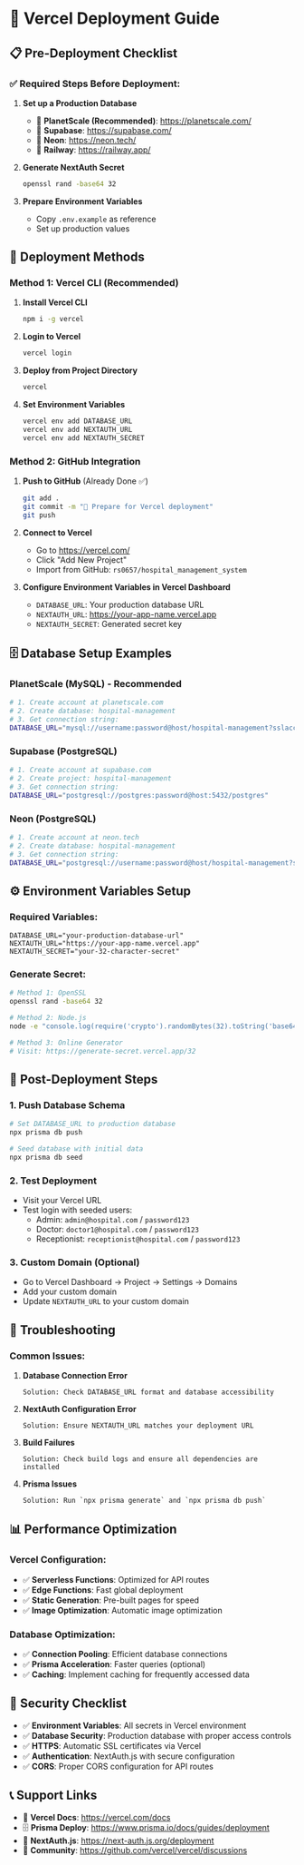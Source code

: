 # 🚀 Vercel Deployment Guide

## 📋 Pre-Deployment Checklist

### ✅ **Required Steps Before Deployment:**

1. **Set up a Production Database**
   - 🔗 **PlanetScale (Recommended)**: https://planetscale.com/
   - 🔗 **Supabase**: https://supabase.com/
   - 🔗 **Neon**: https://neon.tech/
   - 🔗 **Railway**: https://railway.app/

2. **Generate NextAuth Secret**
   ```bash
   openssl rand -base64 32
   ```

3. **Prepare Environment Variables**
   - Copy `.env.example` as reference
   - Set up production values

## 🔧 **Deployment Methods**

### **Method 1: Vercel CLI (Recommended)**

1. **Install Vercel CLI**
   ```bash
   npm i -g vercel
   ```

2. **Login to Vercel**
   ```bash
   vercel login
   ```

3. **Deploy from Project Directory**
   ```bash
   vercel
   ```

4. **Set Environment Variables**
   ```bash
   vercel env add DATABASE_URL
   vercel env add NEXTAUTH_URL
   vercel env add NEXTAUTH_SECRET
   ```

### **Method 2: GitHub Integration**

1. **Push to GitHub** (Already Done ✅)
   ```bash
   git add .
   git commit -m "🚀 Prepare for Vercel deployment"
   git push
   ```

2. **Connect to Vercel**
   - Go to https://vercel.com/
   - Click "Add New Project"
   - Import from GitHub: `rs0657/hospital_management_system`

3. **Configure Environment Variables in Vercel Dashboard**
   - `DATABASE_URL`: Your production database URL
   - `NEXTAUTH_URL`: https://your-app-name.vercel.app
   - `NEXTAUTH_SECRET`: Generated secret key

## 🗄️ **Database Setup Examples**

### **PlanetScale (MySQL) - Recommended**
```bash
# 1. Create account at planetscale.com
# 2. Create database: hospital-management
# 3. Get connection string:
DATABASE_URL="mysql://username:password@host/hospital-management?sslaccept=strict"
```

### **Supabase (PostgreSQL)**
```bash
# 1. Create account at supabase.com
# 2. Create project: hospital-management
# 3. Get connection string:
DATABASE_URL="postgresql://postgres:password@host:5432/postgres"
```

### **Neon (PostgreSQL)**
```bash
# 1. Create account at neon.tech
# 2. Create database: hospital-management
# 3. Get connection string:
DATABASE_URL="postgresql://username:password@host/hospital-management?sslmode=require"
```

## ⚙️ **Environment Variables Setup**

### **Required Variables:**
```env
DATABASE_URL="your-production-database-url"
NEXTAUTH_URL="https://your-app-name.vercel.app"
NEXTAUTH_SECRET="your-32-character-secret"
```

### **Generate Secret:**
```bash
# Method 1: OpenSSL
openssl rand -base64 32

# Method 2: Node.js
node -e "console.log(require('crypto').randomBytes(32).toString('base64'))"

# Method 3: Online Generator
# Visit: https://generate-secret.vercel.app/32
```

## 🔄 **Post-Deployment Steps**

### **1. Push Database Schema**
```bash
# Set DATABASE_URL to production database
npx prisma db push

# Seed database with initial data
npx prisma db seed
```

### **2. Test Deployment**
- Visit your Vercel URL
- Test login with seeded users:
  - Admin: `admin@hospital.com` / `password123`
  - Doctor: `doctor1@hospital.com` / `password123`
  - Receptionist: `receptionist@hospital.com` / `password123`

### **3. Custom Domain (Optional)**
- Go to Vercel Dashboard → Project → Settings → Domains
- Add your custom domain
- Update `NEXTAUTH_URL` to your custom domain

## 🐛 **Troubleshooting**

### **Common Issues:**

1. **Database Connection Error**
   ```
   Solution: Check DATABASE_URL format and database accessibility
   ```

2. **NextAuth Configuration Error**
   ```
   Solution: Ensure NEXTAUTH_URL matches your deployment URL
   ```

3. **Build Failures**
   ```
   Solution: Check build logs and ensure all dependencies are installed
   ```

4. **Prisma Issues**
   ```
   Solution: Run `npx prisma generate` and `npx prisma db push`
   ```

## 📊 **Performance Optimization**

### **Vercel Configuration:**
- ✅ **Serverless Functions**: Optimized for API routes
- ✅ **Edge Functions**: Fast global deployment
- ✅ **Static Generation**: Pre-built pages for speed
- ✅ **Image Optimization**: Automatic image optimization

### **Database Optimization:**
- ✅ **Connection Pooling**: Efficient database connections
- ✅ **Prisma Acceleration**: Faster queries (optional)
- ✅ **Caching**: Implement caching for frequently accessed data

## 🔐 **Security Checklist**

- ✅ **Environment Variables**: All secrets in Vercel environment
- ✅ **Database Security**: Production database with proper access controls
- ✅ **HTTPS**: Automatic SSL certificates via Vercel
- ✅ **Authentication**: NextAuth.js with secure configuration
- ✅ **CORS**: Proper CORS configuration for API routes

## 📞 **Support Links**

- 📖 **Vercel Docs**: https://vercel.com/docs
- 🗄️ **Prisma Deploy**: https://www.prisma.io/docs/guides/deployment
- 🔐 **NextAuth.js**: https://next-auth.js.org/deployment
- 💬 **Community**: https://github.com/vercel/vercel/discussions
